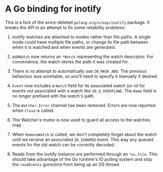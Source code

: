 # A Go binding for inotify

This is a fork of the since-deleted `golang.org/x/exp/inotify`
package. It breaks the API in an attempt to fix some reliability
problems:

1. inotify watches are attached to inodes rather than file paths. A
   single inode could have multiple file paths, or change its file
   path between when it is watched and when events are generated.

2. `AddWatch` now returns an `*Watch` representing the watch
   descriptor. For convenience, the watch stores the path it was
   created for.

3. There is no attempt to automatically use `IN_MASK_ADD`. The
   previous behaviour was unreliable, so you'll need to specify it
   manually if desired.

4. `Event` now includes a `Watch` field for its associated watch (or
   nil for events not associated with a watch like
   `IN_Q_OVERFLOW`). The `Name` field is no longer prefixed with the
   watch's path.

5. The `Watcher.Error` channel has been removed. Errors are now
   reported when `Close` is called.

6. The Watcher's mutex is now used to guard all access to the watches map.

7. When `RemoveWatch` is called, we don't completely forget about the
   watch until we receive an associated `IN_IGNORED` event. This way
   any queued events for the old watch can be correctly decoded.

8. Reads from the inotify instance are performed through an
   `*os.File`. This should take advantage of the Go runtime's IO
   polling system and stop the `readEvents` goroutine from tieing up
   an OS thread.
